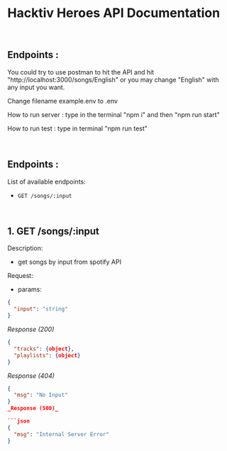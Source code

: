 # Hacktiv Heroes API Documentation

&nbsp;

## Endpoints :

You could try to use postman to hit the API and hit "http://localhost:3000/songs/English" or you may change "English" with any input you want.

Change filename example.env to .env

How to run server : type in the terminal "npm i" and then "npm run start"

How to run test : type in terminal "npm run test"

&nbsp;

## Endpoints :

List of available endpoints:

- `GET /songs/:input`

&nbsp;

## 1. GET /songs/:input

Description:

- get songs by input from spotify API

Request:

- params:

```json
{
  "input": "string"
}
```

_Response (200)_

```json
{
  "tracks": {object},
  "playlists": {object}
}
```

_Response (404)_

````json
{
  "msg": "No Input"
}
_Response (500)_

```json
{
  "msg": "Internal Server Error"
}
````
